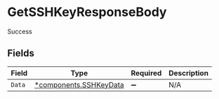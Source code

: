 # GetSSHKeyResponseBody

Success


## Fields

| Field                                                           | Type                                                            | Required                                                        | Description                                                     |
| --------------------------------------------------------------- | --------------------------------------------------------------- | --------------------------------------------------------------- | --------------------------------------------------------------- |
| `Data`                                                          | [*components.SSHKeyData](../../models/components/sshkeydata.md) | :heavy_minus_sign:                                              | N/A                                                             |